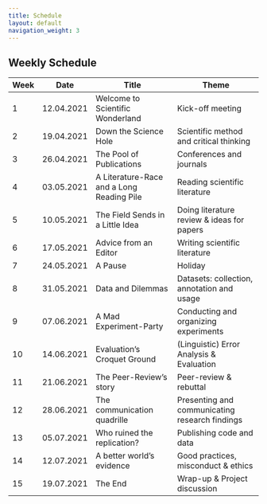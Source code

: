 ```yaml
---
title: Schedule
layout: default
navigation_weight: 3
---
```


## Weekly Schedule

|Week| Date | Title    | Theme |
|----|----------|----------|----------|
| 1 |12.04.2021 | Welcome to Scientific Wonderland | Kick-off meeting
| 2 |19.04.2021 | Down the Science Hole | Scientific method and critical thinking
| 3 |26.04.2021 | The Pool of Publications | Conferences and journals
| 4 |03.05.2021 | A Literature-Race and a Long Reading Pile | Reading scientific literature
| 5 |10.05.2021 | The Field Sends in a Little Idea | Doing literature review & ideas for papers
| 6 |17.05.2021 | Advice from an Editor | Writing scientific literature
| 7 |24.05.2021 | A Pause  | Holiday
| 8 |31.05.2021 | Data and Dilemmas | Datasets: collection, annotation and usage
| 9 |07.06.2021 | A Mad Experiment-Party | Conducting and organizing experiments
|10 |14.06.2021 | Evaluation’s Croquet Ground | (Linguistic) Error Analysis & Evaluation
| 11 |21.06.2021 | The Peer-Review’s story | Peer-review & rebuttal
| 12 |28.06.2021 | The communication quadrille  | Presenting and communicating research findings
| 13 |05.07.2021 | Who ruined the replication? | Publishing code and data
| 14 |12.07.2021 | A better world’s evidence | Good practices, misconduct & ethics
| 15 |19.07.2021 | The End | Wrap-up & Project discussion   
